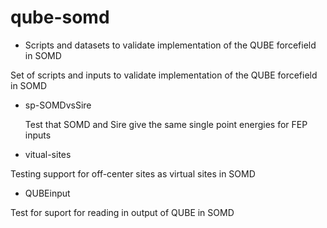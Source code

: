 # qube-somd

* Scripts and datasets to validate implementation of the QUBE forcefield in SOMD

Set of scripts and inputs to validate implementation of the QUBE forcefield in SOMD

* sp-SOMDvsSire

  Test that SOMD and Sire give the same single point energies for FEP inputs

* vitual-sites

Testing support for off-center sites as virtual sites in SOMD

* QUBEinput

Test for suport for reading in output of QUBE in SOMD

